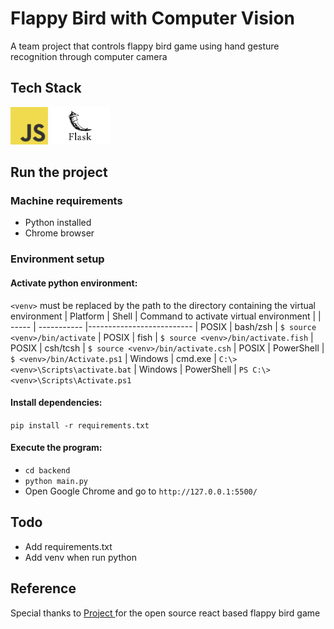 # Flappy Bird with Computer Vision

A team project that controls flappy bird game using hand gesture recognition through computer camera

## Tech Stack

<img src='./static/images/JavaScript-logo.png' width=60>
<img src='./static/images/Flask_logo.png' height=60>

## Run the project
### Machine requirements
- Python installed
- Chrome browser
### Environment setup
#### Activate python environment:
`<venv>` must be replaced by the path to the directory containing the virtual environment
| Platform      | Shell | Command to activate virtual environment |
| ----- | ----------- |--------------------------
| POSIX      | bash/zsh       | `$ source <venv>/bin/activate`
| POSIX   | fish        | `$ source <venv>/bin/activate.fish`
| POSIX   | csh/tcsh        | `$ source <venv>/bin/activate.csh`
| POSIX   | PowerShell        | `$ <venv>/bin/Activate.ps1`
| Windows   | cmd.exe        | `C:\> <venv>\Scripts\activate.bat`
| Windows   | PowerShell     | `PS C:\> <venv>\Scripts\Activate.ps1`

#### Install dependencies:
`pip install -r requirements.txt`

#### Execute the program:
* `cd backend`
* `python main.py`
* Open Google Chrome and go to `http://127.0.0.1:5500/`


## Todo

- Add requirements.txt
- Add venv when run python

## Reference

Special thanks to <a href="https://replit.com/@ritza/Flappy-Bird-PixiJS#script.js"> Project </a> for the open source react based flappy bird game
